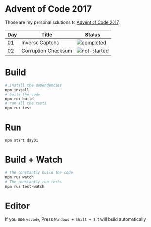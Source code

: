 # Advent of Code 2017

Those are my personal solutions to [Advent of Code 2017](http://adventofcode.com/2017).

Day | Title | Status
----|-------|------
[01][day01-url] | Inverse Captcha | [![completed]](/src/day01/)
[02][day02-url] | Corruption Checksum | [![not-started]](/src/day02/)

# Build

```bash
# install the dependencies
npm install
# build the code
npm run build
# run all the tests
npm run test
```

# Run

```
npm start day01
```

# Build + Watch

```bash
# The constantly build the code
npm run watch
# The constantly run tests
npm run test-watch
```

# Editor

If you use `vscode`, Press `Windows + Shift + B` it will build automatically

<!-- Badges -->
[completed]: https://img.shields.io/badge/Completed-%E2%9C%94-green.svg?style=flat-square
[not-started]: https://img.shields.io/badge/Not%20started-%E2%9C%98-lightgrey.svg?style=flat-square
<!-- Challenges -->
[day01-url]: https://adventofcode.com/2017/day/1
[day02-url]: https://adventofcode.com/2017/day/2
